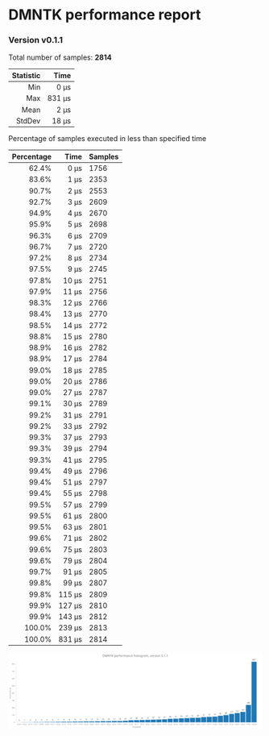 # DMNTK performance report

### Version v0.1.1

Total number of samples: **2814**

| Statistic |   Time |
|----------:|-------:|
|       Min |   0 µs |
|       Max | 831 µs |
|      Mean |   2 µs |
|    StdDev |  18 µs |

Percentage of samples executed in less than specified time

| Percentage |   Time | Samples |
|-----------:|-------:|:--------|
|      62.4% |   0 µs | 1756    |
|      83.6% |   1 µs | 2353    |
|      90.7% |   2 µs | 2553    |
|      92.7% |   3 µs | 2609    |
|      94.9% |   4 µs | 2670    |
|      95.9% |   5 µs | 2698    |
|      96.3% |   6 µs | 2709    |
|      96.7% |   7 µs | 2720    |
|      97.2% |   8 µs | 2734    |
|      97.5% |   9 µs | 2745    |
|      97.8% |  10 µs | 2751    |
|      97.9% |  11 µs | 2756    |
|      98.3% |  12 µs | 2766    |
|      98.4% |  13 µs | 2770    |
|      98.5% |  14 µs | 2772    |
|      98.8% |  15 µs | 2780    |
|      98.9% |  16 µs | 2782    |
|      98.9% |  17 µs | 2784    |
|      99.0% |  18 µs | 2785    |
|      99.0% |  20 µs | 2786    |
|      99.0% |  27 µs | 2787    |
|      99.1% |  30 µs | 2789    |
|      99.2% |  31 µs | 2791    |
|      99.2% |  33 µs | 2792    |
|      99.3% |  37 µs | 2793    |
|      99.3% |  39 µs | 2794    |
|      99.3% |  41 µs | 2795    |
|      99.4% |  49 µs | 2796    |
|      99.4% |  51 µs | 2797    |
|      99.4% |  55 µs | 2798    |
|      99.5% |  57 µs | 2799    |
|      99.5% |  61 µs | 2800    |
|      99.5% |  63 µs | 2801    |
|      99.6% |  71 µs | 2802    |
|      99.6% |  75 µs | 2803    |
|      99.6% |  79 µs | 2804    |
|      99.7% |  91 µs | 2805    |
|      99.8% |  99 µs | 2807    |
|      99.8% | 115 µs | 2809    |
|      99.9% | 127 µs | 2810    |
|      99.9% | 143 µs | 2812    |
|     100.0% | 239 µs | 2813    |
|     100.0% | 831 µs | 2814    |


![benchmarks.png](benchmarks.png)

